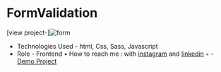 # FormValidation
[view project-]![form](https://user-images.githubusercontent.com/120955025/226162734-1fc8c436-8d48-4ff8-88aa-0336115a126b.png)
- Technologies Used - html, Css, Sass, Javascript
- Role - Frontend
• How to reach me : with [instagram](https://www.instagram.com/alinikseresht_web) and [linkedin](https://https://www.linkedin.com/in/ali-nikseresht-966560258/)
◦ - [Demo Project](https://alinikseresht.github.io/FormValidation/)
